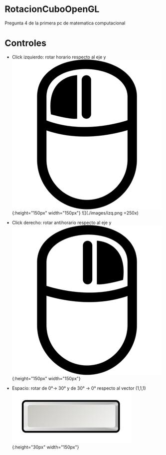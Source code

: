 # RotacionCuboOpenGL
Pregunta 4 de la primera pc de matematica computacional

# Controles

* Click izquierdo: rotar horario respecto al eje y
![alt text](https://raw.githubusercontent.com/gestorHan/RotacionCuboOpenGL/master/images/izq.png ){:height="150px" width="150px"}
![](./images/izq.png =250x)

* Click derecho: rotar antihorario respecto al eje y
![](https://raw.githubusercontent.com/gestorHan/RotacionCuboOpenGL/master/images/der.png){:height="150px" width="150px"}

* Espacio: rotar de 0°-> 30° y de 30° -> 0° respecto al vector (1,1,1)
![](https://github.com/gestorHan/RotacionCuboOpenGL/blob/master/images/space.jpg){:height="30px" width="150px"}
